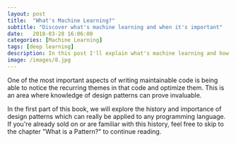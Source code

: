 ```yaml
---
layout: post
title:  "What's Machine Learning?"
subtitle: "Discover what's machine learning and when it's important"
date:   2018-03-28 16:06:00
categories: [Machine Learning]
tags: [deep learning]
description: In this post I'll explain what's machine learning and how you can learn it.
image: /images/8.jpg
---
```


One of the most important aspects of writing maintainable code is being able to notice the recurring themes in that code and optimize them. This is an area where knowledge of design patterns can prove invaluable.

In the first part of this book, we will explore the history and importance of design patterns which can really be applied to any programming language. If you're already sold on or are familiar with this history, feel free to skip to the chapter "What is a Pattern?" to continue reading.